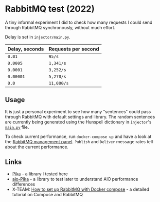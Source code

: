 # RabbitMQ test (2022)

A tiny informal experiment I did to check how many requests I could send through RabbitMQ synchronously,
without much effort.

Delay is set in `injector/main.py`.

| Delay, seconds | Requests per second |
|----------------|---------------------|
| `0.01`         | `95/s`              |
| `0.0005`       | `1,341/s`           |
| `0.0001`       | `3,252/s`           |
| `0.00001`      | `5,270/s`           |
| `0.0    `      | `11,000/s`          |

## Usage

It is just a personal experiment to see how many "sentences" could pass through RabbitMQ with default settings and library.
The random sentences are currently being generated using the Hunspell dictionary in `injector`'s [`main.py`](./injector/main.py) file.

To check current performance, run `docker-compose up` and have a look at the [RabbitMQ management panel](http://127.0.0.1:15672/).
`Publish` and `Deliver` message rates tell about the current performance.

## Links

* [Pika](https://pika.readthedocs.io/en/stable/index.html) - a library I tested here
* [aio-Pika](https://aio-pika.readthedocs.io/) - a library to test later to understand AIO performance differences
* X-TEAM: [How to set up RabbitMQ with Docker compose](https://x-team.com/blog/set-up-rabbitmq-with-docker-compose/) - a detailed tutorial on Compose and RabbitMQ